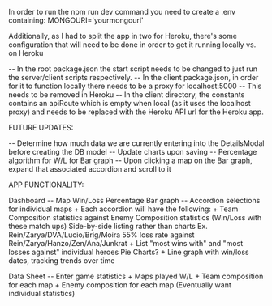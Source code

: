 In order to run the npm run dev command you need to create a .env containing:
MONGOURI='yourmongourl'

Additionally, as I had to split the app in two for Heroku, there's some configuration that will need to be done in order to get it running locally vs. on Heroku

-- In the root package.json the start script needs to be changed to just run the server/client scripts respectively.
-- In the client package.json, in order for it to function locally there needs to be a proxy for localhost:5000
  -- This needs to be removed in Heroku
-- In the client directory, the constants contains an apiRoute which is empty when local (as it uses the localhost proxy) and needs to be replaced with the Heroku API url for the Heroku app.

FUTURE UPDATES:

  -- Determine how much data we are currently entering into the DetailsModal before creating the DB model
  -- Update charts upon saving
  -- Percentage algorithm for W/L for Bar graph
  -- Upon clicking a map on the Bar graph, expand that associated accordion and scroll to it

APP FUNCTIONALITY:

  Dashboard
  -- Map Win/Loss Percentage 
      Bar graph
  -- Accordion selections for individual maps
    + Each accordion will have the following:
    + Team Composition statistics against Enemy Composition statistics (Win/Loss with these match ups)
      Side-by-side listing rather than charts
      Ex. Rein/Zarya/DVA/Lucio/Brig/Moira 55% loss rate against Rein/Zarya/Hanzo/Zen/Ana/Junkrat
    + List "most wins with" and "most losses against" individual heroes 
      Pie Charts?
    + Line graph with win/loss dates, tracking trends over time

  Data Sheet
  -- Enter game statistics
      + Maps played W/L
      + Team composition for each map
      + Enemy composition for each map
      (Eventually want individual statistics)